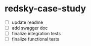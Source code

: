 # redsky-case-study

- [ ] update readme
- [ ] add swagger doc
- [ ] finalize integration tests
- [ ] finalize functional tests
